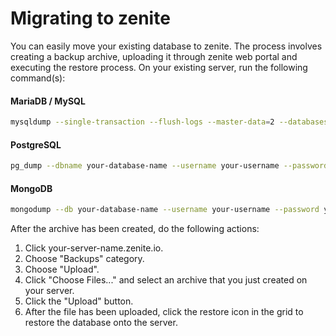 # Migrating to zenite

You can easily move your existing database to zenite. The process involves creating a backup archive, uploading it through zenite web portal and executing the restore process. On your existing server, run the following command(s):

#### MariaDB / MySQL
```bash
mysqldump --single-transaction --flush-logs --master-data=2 --databases your-database-name | gzip > database.sql.gz
```

#### PostgreSQL
```bash
pg_dump --dbname your-database-name --username your-username --password your-password --serializable-deferrable --format c --compress 9 > database.dmp
```

#### MongoDB
```bash
mongodump --db your-database-name --username your-username --password your-password --authenticationDatabase admin --archive --gzip --quiet > database.gz
```

After the archive has been created, do the following actions:

1. Click your-server-name.zenite.io.
2. Choose "Backups" category.
3. Choose "Upload".
2. Click "Choose Files..." and select an archive that you just created on your server.
3. Click the "Upload" button.
4. After the file has been uploaded, click the restore icon in the grid to restore the database onto the server.
